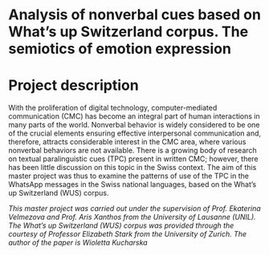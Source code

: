 
# Analysis of nonverbal cues based on What’s up Switzerland corpus. The semiotics of emotion expression 

# Project description

With the proliferation of digital technology, computer-mediated communication (CMC) has become an integral part of human interactions in many parts of the world. Nonverbal behavior is widely considered to be one of the crucial elements ensuring effective interpersonal communication and, therefore, attracts considerable interest in the CMC area, where various nonverbal behaviors are not available. There is a growing body of research on textual paralinguistic cues (TPC) present in written CMC; however, there has been little discussion on this topic in the Swiss context. The aim of this master project was thus to examine the patterns of use of the TPC in the WhatsApp messages in the Swiss national languages, based on the What’s up Switzerland (WUS) corpus. 

_This master project was carried out under the supervision of Prof. Ekaterina Velmezova and Prof. Aris Xanthos from the University of Lausanne (UNIL).
The What’s up Switzerland (WUS) corpus was provided through the courtesy of Professor Elizabeth Stark from the University of Zurich. The author of the paper is Wioletta Kucharska_


